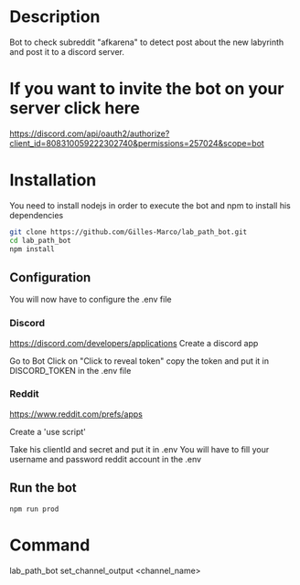 # Description

Bot to check subreddit "afkarena" to detect post about the new labyrinth and post it to a discord server.

# If you want to invite the bot on your server click here

https://discord.com/api/oauth2/authorize?client_id=808310059222302740&permissions=257024&scope=bot

# Installation

You need to install nodejs in order to execute the bot and npm to install his dependencies

```sh
git clone https://github.com/Gilles-Marco/lab_path_bot.git
cd lab_path_bot
npm install
```

## Configuration

You will now have to configure the .env file

### Discord

https://discord.com/developers/applications
Create a discord app

Go to Bot
Click on "Click to reveal token" copy the token and put it in DISCORD_TOKEN in the .env file

### Reddit

https://www.reddit.com/prefs/apps

Create a 'use script'

Take his clientId and secret and put it in .env
You will have to fill your username and password reddit account in the .env

## Run the bot

```
npm run prod
```

# Command

lab_path_bot set_channel_output <channel_name>
